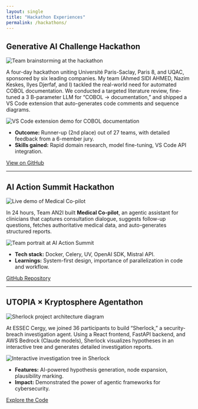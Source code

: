 ```yaml
---
layout: single
title: "Hackathon Experiences"
permalink: /hackathons/
---
```


## Generative AI Challenge Hackathon

<div class="project-entry">

  <div class="project-images">
    <img src="/assets/images/hackathon1-1.jpg" alt="Team brainstorming at the hackathon">

  </div>

  <div class="project-details">
    <p>
      A four-day hackathon uniting Université Paris-Saclay, Paris 8, and UQAC, sponsored by six leading companies.  
      My team (Ahmed SIDI AHMED, Nazim Keskes, Ilyes Djerfaf, and I) tackled the real-world need for automated COBOL documentation.  
      We conducted a targeted literature review, fine-tuned a 3 B-parameter LLM for “COBOL → documentation,” and shipped a VS Code extension that auto-generates code comments and sequence diagrams.
    </p>
        <img src="/assets/images/hackathon1-2.jpg" alt="VS Code extension demo for COBOL documentation">
    <ul>
      <li><strong>Outcome:</strong> Runner-up (2nd place) out of 27 teams, with detailed feedback from a 6-member jury.</li>
      <li><strong>Skills gained:</strong> Rapid domain research, model fine-tuning, VS Code API integration.</li>
    </ul>
    <p><a href="https://github.com/Azzedde/cobol-doc-extension">View on GitHub</a></p>
  </div>

</div>

---

## AI Action Summit Hackathon

<div class="project-entry">

  <div class="project-images">
    <img src="/assets/images/hackathon2-1.jpg" alt="Live demo of Medical Co-pilot">
  </div>

  <div class="project-details">
    <p>
      In 24 hours, Team AN2I built <strong>Medical Co-pilot</strong>, an agentic assistant for clinicians that captures consultation dialogue, suggests follow-up questions, fetches authoritative medical data, and auto-generates structured reports.
    </p>
        <img src="/assets/images/hackathon2-2.jpg" alt="Team portrait at AI Action Summit">
    <ul>
      <li><strong>Tech stack:</strong> Docker, Celery, UV, OpenAI SDK, Mistral API.</li>
      <li><strong>Learnings:</strong> System-first design, importance of parallelization in code and workflow.</li>
    </ul>
    <p><a href="https://github.com/mlengineershub/ai_action_summit_hackathon_an2i">GitHub Repository</a></p>
  </div>

</div>

---

## UTOPIA × Kryptosphere Agentathon

<div class="project-entry">

  <div class="project-images">
    <img src="/assets/images/hackathon3-1.jpg" alt="Sherlock project architecture diagram">

  </div>

  <div class="project-details">
    <p>
      At ESSEC Cergy, we joined 36 participants to build “Sherlock,” a security-breach investigation agent.  
      Using a React frontend, FastAPI backend, and AWS Bedrock (Claude models), Sherlock visualizes hypotheses in an interactive tree and generates detailed investigation reports.
    </p>
        <img src="/assets/images/hackathon3-2.jpg" alt="Interactive investigation tree in Sherlock">
    <ul>
      <li><strong>Features:</strong> AI-powered hypothesis generation, node expansion, plausibility marking.</li>
      <li><strong>Impact:</strong> Demonstrated the power of agentic frameworks for cybersecurity.</li>
    </ul>
    <p><a href="https://github.com/mlengineershub/sherlock">Explore the Code</a></p>
  </div>

</div>
